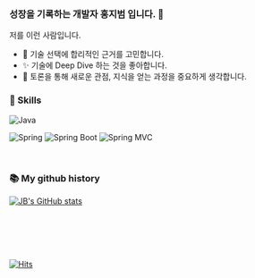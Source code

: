 ### 성장을 기록하는 개발자 홍지범 입니다. 👋
저를 이런 사람입니다.

- 🤔 기술 선택에 합리적인 근거를 고민합니다.
- ✨ 기술에 Deep Dive 하는 것을 좋아합니다.
- 💬 토론을 통해 새로운 관점, 지식을 얻는 과정을 중요하게 생각합니다.

### 🔨 Skills

![Java](https://img.shields.io/badge/-Java-007396?logo=java&logoColor=white)


![Spring](https://img.shields.io/badge/Spring-6DB33F.svg?&flat&logo=Spring&logoColor=white)
![Spring Boot](https://img.shields.io/badge/-Spring%20Boot-6DB33F?logo=spring%20boot&logoColor=white)
![Spring MVC](https://img.shields.io/badge/-Spring%20MVC-6DB33F)


<br/>

### 📚 My github history
[![JB's GitHub stats](https://github-readme-stats.vercel.app/api?username=corea1836)](https://github.com/anuraghazra/github-readme-stats)



<br/>
<br/><br/><br/>

[![Hits](https://hits.seeyoufarm.com/api/count/incr/badge.svg?url=https%3A%2F%2Fgithub.com%2Fcorea1836&count_bg=%233D3D3D&title_bg=%23FB0000&icon=&icon_color=%23E7E7E7&title=hits&edge_flat=false)](https://hits.seeyoufarm.com)


